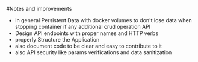 #Notes and improvements

- in general Persistent Data with docker volumes to don't lose data when stopping container if any additional crud operation API
- Design API endpoints with proper names and HTTP verbs
- properly Structure the Application
- also document code to be clear and easy to contribute to it
- also API security like params verifications and data sanitization
